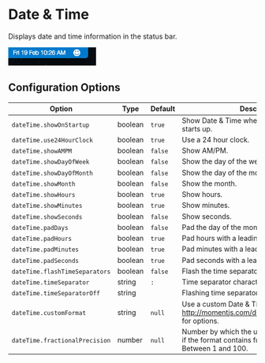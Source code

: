 # Date & Time

Displays date and time information in the status bar.

![Screenshot](./images/screenshot.png)

## Configuration Options

|Option                        |Type   |Default|Description                                                                                                  |
|------------------------------|-------|-------|-------------------------------------------------------------------------------------------------------------|
|`dateTime.showOnStartup`      |boolean|`true` |Show Date & Time when Visual Studio Code starts up.                                                          |
|`dateTime.use24HourClock`     |boolean|`true` |Use a 24 hour clock.                                                                                         |
|`dateTime.showAMPM`           |boolean|`false`|Show AM/PM.                                                                                                  |
|`dateTime.showDayOfWeek`      |boolean|`false`|Show the day of the week.                                                                                    |
|`dateTime.showDayOfMonth`     |boolean|`false`|Show the day of the month.                                                                                   |
|`dateTime.showMonth`          |boolean|`false`|Show the month.                                                                                              |
|`dateTime.showHours`          |boolean|`true` |Show hours.                                                                                                  |
|`dateTime.showMinutes`        |boolean|`true` |Show minutes.                                                                                                |
|`dateTime.showSeconds`        |boolean|`false`|Show seconds.                                                                                                |
|`dateTime.padDays`            |boolean|`false`|Pad the day of the month with a leading 0.                                                                   |
|`dateTime.padHours`           |boolean|`true` |Pad hours with a leading 0.                                                                                  |
|`dateTime.padMinutes`         |boolean|`true` |Pad minutes with a leading 0.                                                                                |
|`dateTime.padSeconds`         |boolean|`true` |Pad seconds with a leading 0.                                                                                |
|`dateTime.flashTimeSeparators`|boolean|`false`|Flash the time separators.                                                                                   |
|`dateTime.timeSeparator`      |string |`:`    |Time separator character.                                                                                    |
|`dateTime.timeSeparatorOff`   |string |` `    |Flashing time separator character.                                                                           |
|`dateTime.customFormat`       |string |`null` |Use a custom Date & Time format. See http://momentjs.com/docs/#/displaying/format/ for options.              |
|`dateTime.fractionalPrecision`|number |`null` |Number by which the update interval is divided, if the format contains fractional seconds. Between 1 and 100.|
